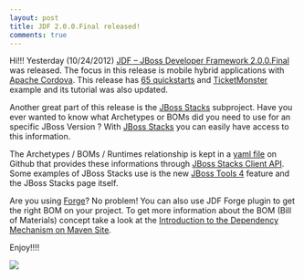 ```yaml
---
layout: post
title: JDF 2.0.0.Final released!
comments: true
---
```


Hi!!! Yesterday (10/24/2012) [JDF – JBoss Developer Framework 2.0.0.Final](http://www.jboss.org/jdf/) was released. The focus in this release is mobile hybrid applications with [Apache Cordova](http://cordova.apache.org/). This release has [65 quickstarts](http://www.jboss.org/developer-materials/#!) and [TicketMonster](http://www.jboss.org/ticket-monster/) example and its tutorial was also updated.

Another great part of this release is the [JBoss Stacks](https://github.com/jboss-developer/jboss-stacks) subproject.  Have you ever wanted to know what Archetypes or BOMs did you need to use for an specific JBoss Version ? With [JBoss Stacks](https://github.com/jboss-developer/jboss-stacks) you can easily have access to this information.

The Archetypes / BOMs / Runtimes relationship is kept in a [yaml file](https://github.com/jboss-developer/jboss-stacks/blob/1.0.0.Final/stacks.yaml) on Github that provides these informations through [JBoss Stacks Client API](https://github.com/jboss-developer/jboss-stacks-client). Some examples of JBoss Stacks use is the new [JBoss Tools 4](http://planet.jboss.org/post/jboss_tools_4_alpha_2_stacks_openshift_ssh_hibernate_tools_forge_debug_and_more) feature and the JBoss Stacks page itself.

Are you using [Forge](http://forge.jboss.org/)? No problem! You can also use JDF Forge plugin to get the right BOM on your project. To get more information about the BOM (Bill of Materials) concept take a look at the [Introduction to the Dependency Mechanism on Maven Site](http://maven.apache.org/guides/introduction/introduction-to-dependency-mechanism.html).

Enjoy!!!!

![](http://design.jboss.org/jbossdeveloperframework/logo/final/jdf_logo_450px.png)
